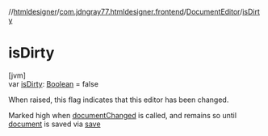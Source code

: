 //[htmldesigner](../../../index.md)/[com.jdngray77.htmldesigner.frontend](../index.md)/[DocumentEditor](index.md)/[isDirty](is-dirty.md)

# isDirty

[jvm]\
var [isDirty](is-dirty.md): [Boolean](https://kotlinlang.org/api/latest/jvm/stdlib/kotlin/-boolean/index.html) = false

When raised, this flag indicates that this editor has been changed.

Marked high when [documentChanged](document-changed.md) is called, and remains so until [document](document.md) is saved via [save](save.md)
